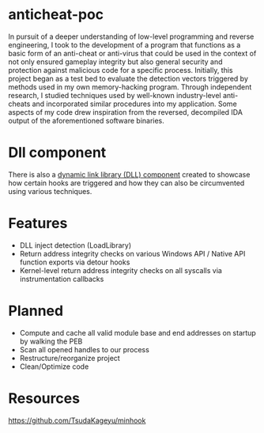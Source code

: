 # anticheat-poc
In pursuit of a deeper understanding of low-level programming and reverse engineering, I took to the development of a program that functions as a basic form of an anti-cheat or anti-virus that could be used in the context of not only ensured gameplay integrity but also general security and protection against malicious code for a specific process. Initially, this project began as a test bed to evaluate the detection vectors triggered by methods used in my own memory-hacking program. Through independent research, I studied techniques used by well-known industry-level anti-cheats and incorporated similar procedures into my application. Some aspects of my code drew inspiration from the reversed, decompiled IDA output of the aforementioned software binaries.
# Dll component
There is also a [dynamic link library (DLL) component](https://github.com/thetuh/anticheat-dll-example) created to showcase how certain hooks are triggered and how they can also be circumvented using various techniques.
# Features
* DLL inject detection (LoadLibrary)
* Return address integrity checks on various Windows API / Native API function exports via detour hooks
* Kernel-level return address integrity checks on all syscalls via instrumentation callbacks
# Planned
* Compute and cache all valid module base and end addresses on startup by walking the PEB
* Scan all opened handles to our process
* Restructure/reorganize project
* Clean/Optimize code
# Resources
https://github.com/TsudaKageyu/minhook
